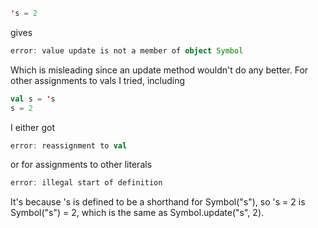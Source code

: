 ```scala
's = 2
```

gives

```scala
error: value update is not a member of object Symbol
```

Which is misleading since an update method wouldn't do any better. For other assignments to vals I tried, including 

```scala
val s = 's
s = 2
```

I either got

```scala
error: reassignment to val
```

or for assignments to other literals

```scala
error: illegal start of definition
```
It's because 's is defined to be a shorthand for Symbol("s"), so
's = 2 is Symbol("s") = 2, which is the same as Symbol.update("s", 2).
